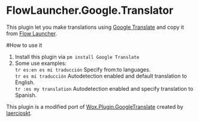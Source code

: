 # FlowLauncher.Google.Translator

This plugin let you make translations using [Google Translate](https://translate.google.com/) and copy it from [Flow Launcher](https://www.flowlauncher.com/).

#How to use it
1. Install this plugin via `pm install Google Translate`
2. Some use examples:  
  `tr es:en es mi traducción` Specify from:to languages.  
  `tr es mi traducción` Autodetection enabled and default translation to English.  
  `tr :es my translation` Autodetection enabled and specify translation to Spanish.  
                       
This plugin is a modified port of [Wox.Plugin.GoogleTranslate](https://github.com/laercioskt/Wox.Plugin.GoogleTranslate) created by [laercioskt](https://github.com/laercioskt).
